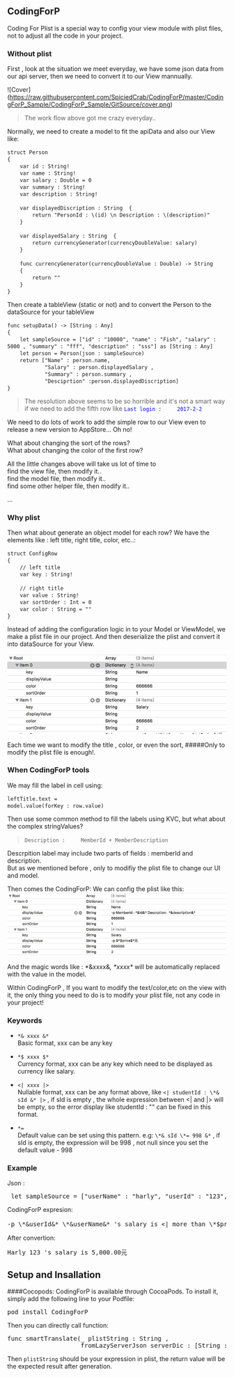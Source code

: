 ## CodingForP
Coding For Plist is a special way to config your view module with plist files, not to adjust all the code in your project.

### Without plist
First , look at the situation we meet everyday, we have some json data from our api server, then we need to convert it to our View mannually.

![Cover] (https://raw.githubusercontent.com/SpiciedCrab/CodingForP/master/CodingForP_Sample/CodingForP_Sample/GitSource/cover.png)

> The work flow above got me crazy everyday.. 

Normally, we need to create a model to fit the apiData and also our View like:

<pre><code>struct Person
{
    var id : String!
    var name : String!
    var salary : Double = 0
    var summary : String!
    var description : String!
    
    var displayedDiscription : String  {
        return "PersonId : \(id) \n Description : \(description)"
    }
    
    var displayedSalary : String  {
        return currencyGenerator(currencyDoubleValue: salary)
    }
    
    func currencyGenerator(currencyDoubleValue : Double) -> String
    {
        return ""
    }
}
</code></pre>

Then create a tableView (static or not) and to convert the Person to the dataSource for your tableView

<pre><code>func setupData() -> [String : Any]
{
    let sampleSource = ["id" : "10000", "name" : "Fish", "salary" : 5000 , "summary" : "fff", "description" : "sss"] as [String : Any]
    let person = Person(json : sampleSource)
    return ["Name" : person.name,
            "Salary" : person.displayedSalary ,
            "Summary" : person.summary ,
            "Desciprtion" :person.displayedDiscription]    
}
</code></pre>

> The resolution above seems to be so horrible and it's not a smart way if we need to add the fifth row like 
> <font color=blue>`Last login :     2017-2-2`</font>

We need to do lots of work to add the simple row to our View even to release a new version to AppStore... Oh no! 

What about changing the sort of the rows?<br/>
What about changing the color of the first row?<br/>

All the little changes above will take us lot of time to <br/>
find the view file, then modify it..<br/>
find the model file, then modify it..<br/>
find some other helper file, then modify it..<br/>

...

### Why plist
Then what about generate an object model for each row?
We have the elements like : left title, right title, color, etc..:

<pre><code>struct ConfigRow
{
    // left title
    var key : String!
    
    // right title
    var value : String!
    var sortOrder : Int = 0
    var color : String = ""
}
</code></pre>

Instead of adding the configuration logic in to your Model or ViewModel, we make a plist file in our project. And then deserialize the plist and convert it into dataSource for your View. 

![plist](https://raw.githubusercontent.com/SpiciedCrab/CodingForP/master/CodingForP_Sample/CodingForP_Sample/GitSource/plistScreenshot.png)

Each time we want to modify the title , color, or even the sort,
#####Only to modify the plist file is enough!.</br>

### When CodingForP tools
We may fill the label in cell using:
<code><pre>leftTitle.text = model.value(forKey : row.value)</code></pre>
Then use some common method to fill the labels using KVC, but what about the complex stringValues?
> `Description :     MemberId + MemberDescription`

Descrpition label may include two parts of fields : memberId and description.</br>
But as we mentioned before , only to modifiy the plist file to change our UI and model.

Then comes the CodingForP:
We can config the plist like this:
![salary](https://raw.githubusercontent.com/SpiciedCrab/CodingForP/master/CodingForP_Sample/CodingForP_Sample/GitSource/salaryscreenShot.png)

And the magic words like : \*&xxxx&*, \*$xxxx*$* will be automatically replaced with the value in the model.

Within CodingForP , If you want to modify the text/color,etc on the view with it, the only thing you need to do is to modify your plist file, not any code in your project!

### Keywords
* `*& xxxx &*`  <br /> Basic format, xxx can be any key 

*  `*$ xxxx $*`   <br /> Currency format, xxx can be any key which need to be displayed as currency like salary.

*  `<| xxxx |>`   <br /> Nullable format, xxx can be any format above, like `<| studentId : \*& sId &* |>` ,  if sId is empty , the whole expression between <| and |> will be empty, so the error display like studentId : "" can be fixed in this format.

*  `*=`   <br /> Default value can be set using this pattern. e.g:  `\*& sId \*= 998 &*` , if sId is empty, the expression will be 998 , not null since you set the default value - 998

### Example
Json :
<pre> let sampleSource = ["userName" : "harly", "userId" : "123", "price" : "" , "salary" : 5000]</pre>

CodingForP expresion:
<pre>-p \*&userId&* \*&userName&* 's salary is <| more than \*$price$*元 |> \*$salary$\* </pre>

After convertion:
<pre>Harly 123 's salary is 5,000.00元</pre>



## Setup and Insallation

####Cocopods:
CodingForP is available through CocoaPods. To install it, simply add the following line to your Podfile:
<pre>pod install CodingForP</pre>

Then you can directly call function:
<pre>func smartTranslate(_ plistString : String ,
                    fromLazyServerJson serverDic : [String : AnyObject])</pre>

Then `plistString` should be your expression in plist, the return value will be the expected result after generation.
